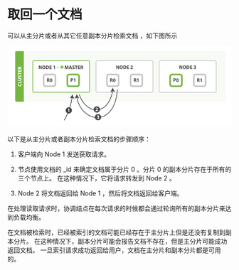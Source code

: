 # 取回一个文档

可以从主分片或者从其它任意副本分片检索文档 ，如下图所示

![取回一个文档](https://github.com/Kua-Fu/blog-book-images/blob/main/elastic/basic/elas_0403.png?raw=true)

以下是从主分片或者副本分片检索文档的步骤顺序：

1. 客户端向 Node 1 发送获取请求。

1. 节点使用文档的 _id 来确定文档属于分片 0 。分片 0 的副本分片存在于所有的三个节点上。 在这种情况下，它将请求转发到 Node 2 。

1. Node 2 将文档返回给 Node 1 ，然后将文档返回给客户端。

在处理读取请求时，协调结点在每次请求的时候都会通过轮询所有的副本分片来达到负载均衡。

在文档被检索时，已经被索引的文档可能已经存在于主分片上但是还没有复制到副本分片。 在这种情况下，副本分片可能会报告文档不存在，但是主分片可能成功返回文档。 一旦索引请求成功返回给用户，文档在主分片和副本分片都是可用的。


